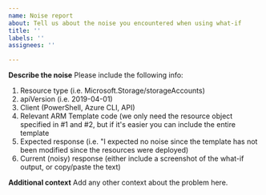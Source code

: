 ```yaml
---
name: Noise report
about: Tell us about the noise you encountered when using what-if
title: ''
labels: ''
assignees: ''

---
```


**Describe the noise**
Please include the following info:
1. Resource type (i.e. Microsoft.Storage/storageAccounts)
1. apiVersion (i.e. 2019-04-01)
1. Client (PowerShell, Azure CLI, API)
1. Relevant ARM Template code (we only need the resource object specified in #1 and #2, but if it's easier you can include the entire template
1. Expected response (i.e. "I expected no noise since the template has not been modified since the resources were deployed)
1. Current (noisy) response (either include a screenshot of the what-if output, or copy/paste the text)


**Additional context**
Add any other context about the problem here.
